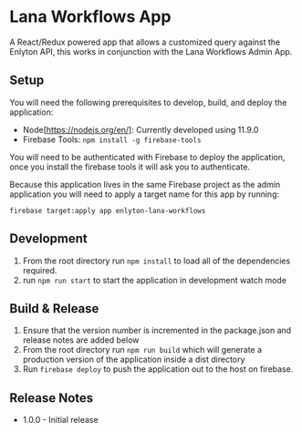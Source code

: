 # Lana Workflows App

A React/Redux powered app that allows a customized query against the Enlyton API, this works in conjunction with the Lana Workflows Admin App.

## Setup

You will need the following prerequisites to develop, build, and deploy the application:

- Node[https://nodejs.org/en/]: Currently developed using 11.9.0
- Firebase Tools: `npm install -g firebase-tools`

You will need to be authenticated with Firebase to deploy the application, once you install the firebase tools it will ask you to authenticate.

Because this application lives in the same Firebase project as the admin application you will need to apply a target name for this app by running:

`firebase target:apply app enlyton-lana-workflows`

## Development

1. From the root directory run `npm install` to load all of the dependencies required.
2. run `npm run start` to start the application in development watch mode

## Build & Release

1. Ensure that the version number is incremented in the package.json and release notes are added below
2. From the root directory run `npm run build` which will generate a production version of the application inside a dist directory
3. Run `firebase deploy` to push the application out to the host on firebase.

## Release Notes

* 1.0.0 - Initial release
